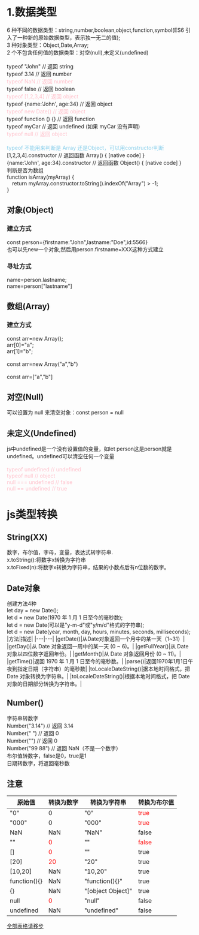 # 1.数据类型
6 种不同的数据类型：string,number,boolean,object,function,symbol(ES6 引入了一种新的原始数据类型，表示独一无二的值);  
3 种对象类型：Object,Date,Array;  
2 个不包含任何值的数据类型：对空(null),未定义(undefined)  
<br>
typeof "John"                 // 返回 string  
typeof 3.14                   // 返回 number  
<span style='color:pink'>typeof NaN                    // 返回 number</span>  
typeof false                  // 返回 boolean  
<span style='color:pink'>typeof [1,2,3,4]              // 返回 object</span>  
typeof {name:'John', age:34}  // 返回 object  
<span style='color:pink'>typeof new Date()             // 返回 object</span>  
typeof function () {}         // 返回 function  
typeof myCar                  // 返回 undefined (如果 myCar 没有声明)</span>  
<span style='color:pink'>typeof null                   // 返回 object</span>  
<br>
<span style='color:skyblue'>typeof 不能用来判断是 Array 还是Object，可以用constructor判断</span>
[1,2,3,4].constructor              // 返回函数 Array()   { [native code] }  
{name:'John', age:34}.constructor  // 返回函数 Object()  { [native code] }  
判断是否为数组  
function isArray(myArray) {  
&emsp;return myArray.constructor.toString().indexOf("Array") > -1;  
}

## 对象(Object)
### 建立方式
const person={firstname:"John",lastname:"Doe",id:5566}  
也可以先new一个对象,然后用person.firstname=XXX这种方式建立
### 寻址方式
name=person.lastname;  
name=person["lastname"]

## 数组(Array)
### 建立方式
const arr=new Array();  
arr[0]="a";  
arr[1]="b";   
<br>
const arr=new Array("a","b")  
<br>
const arr=["a","b"]

## 对空(Null)
可以设置为 null 来清空对象：const person = null
## 未定义(Undefined)
js中undefined是一个没有设置值的变量，如let person这是person就是undefined。undefined可以清空任何一个变量  
<br>
<span style='color:pink'>typeof undefined      // undefined  
typeof null           // object  
null === undefined    // false  
null == undefined     // true</span>  

# js类型转换
## String(XX)
数字，布尔值，字母，变量，表达式转字符串.  
x.toString():将数字x转换为字符串  
x.toFixed(n):将数字x转换为字符串，结果的小数点后有n位数的数字。 
## Date对象
创建方法4种  
let day = new Date();  
let d = new Date(1970 年 1 月 1 日至今的毫秒数);  
let d = new Date(可以是"y-m-d"或"y/m/d"格式的字符串);  
let d = new Date(year, month, day, hours, minutes, seconds, milliseconds);  
|方法|描述|
|---|---|
|getDate()|从Date对象返回一个月中的某一天（1~31）|
|getDay()|从 Date 对象返回一周中的某一天 (0 ~ 6)。|
|getFullYear()|从 Date 对象以四位数字返回年份。|
|getMonth()|从 Date 对象返回月份 (0 ~ 11)。|
|getTime()|返回 1970 年 1 月 1 日至今的毫秒数。|
|parse()|返回1970年1月1日午夜到指定日期（字符串）的毫秒数|
|toLocaleDateString()|据本地时间格式，把 Date 对象转换为字符串。|
|toLocaleDateString()|根据本地时间格式，把 Date 对象的日期部分转换为字符串。|

## Number()
字符串转数字  
Number("3.14")    // 返回 3.14  
Number(" ")       // 返回 0  
Number("")        // 返回 0  
Number("99 88")   // 返回 NaN（不是一个数字）  
布尔值转数字，false是0，true是1  
日期转数字，将返回毫秒数

## 注意
|原始值|转换为数字|转换为字符串|转换为布尔值|
|---|---|---|---|
|"0"|0|"0"|<span style='color:red'>true<span>|
|"000"|0|"000"|<span style='color:red'>true<span>|
|NaN|NaN|"NaN"|false|
|""|<span style='color:red'>0<span>|""|<span style='color:red'>false<span>|
|[]|<span style='color:red'>0<span>|""|true|
|[20]|<span style='color:red'>20<span>|"20"|true|
|[10,20]|NaN|"10,20"|true|
|function(){}|NaN|"function(){}"|true|
|{}|NaN|"[object Object]"|true|
|null|<span style='color:red'>0<span>|"null"|false|
|undefined|NaN|"undefined"|false|  
<a href='https://www.runoob.com/js/js-type-conversion.html'>全部表格请移步</a>